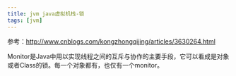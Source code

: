 ```yaml
---
title: jvm java虚拟机栈-锁
tags: [jvm]
---
```


参考：http://www.cnblogs.com/kongzhongqijing/articles/3630264.html

Monitor是Java中用以实现线程之间的互斥与协作的主要手段，它可以看成是对象或者Class的锁。每一个对象都有，也仅有一个monitor。